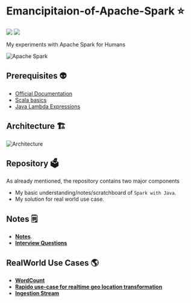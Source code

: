 # Emancipitaion-of-Apache-Spark ⭐

[![](https://img.shields.io/github/license/sourcerer-io/hall-of-fame.svg?colorB=ff0000)](https://github.com/akshaybahadur21/Facial-Recognition-using-Facenet/blob/master/LICENSE.txt)  [![](https://img.shields.io/badge/Akshay-Bahadur-brightgreen.svg?colorB=ff0000)](https://akshaybahadur.com)

My experiments with Apache Spark for Humans

![Apache Spark](https://github.com/akshaybahadur21/Emancipitaion-of-Apache-Spark/blob/master/WordCount/spark.png)

## Prerequisites 👽
- [Official Documentation](https://spark.apache.org/)
- [Scala basics](https://www.scala-lang.org/)
- [Java Lambda Expressions](https://docs.oracle.com/javase/tutorial/java/javaOO/lambdaexpressions.html)

## Architecture 🏗️
![Architecture](https://d1.awsstatic.com/Data%20Lake/what-is-apache-spark.b3a3099296936df595d9a7d3610f1a77ff0749df.PNG)

## Repository 🗳️
As already mentioned, the repository contains two major components

- My basic understanding/notes/scratchboard of `Spark with Java`.
- My solution for real world use case.

## Notes 🗒️
- [**Notes**](https://github.com/akshaybahadur21/Emancipitaion-of-Apache-Spark/tree/master/Basics).
- [**Interview Questions**](https://github.com/akshaybahadur21/Emancipitaion-of-Apache-Spark/tree/master/Interview)

## RealWorld Use Cases 🌎

- [**WordCount**](https://github.com/akshaybahadur21/Emancipitaion-of-Apache-Spark/tree/master/WordCount)
- [**Rapido use-case for realtime geo location transformation**](https://github.com/akshaybahadur21/Emancipitaion-of-Apache-Spark/tree/master/Rapido)
- [**Ingestion Stream**](https://github.com/akshaybahadur21/Emancipitaion-of-Apache-Spark/tree/master/IngestionStream)

